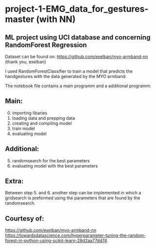 # project-1-EMG_data_for_gestures-master (with NN)
## ML project using UCI database and concerning RandomForest Regression


Dataset can be found on: https://github.com/exelban/myo-armband-nn (thank you, exelban)

I used RandomForestClassifier to train a model that predicts the handgestures with the data generated by the MYO armband. 

The notebook file contains a main programm and a additional programm:



## Main:
0. importing libaries
1. loading data and prepping data
2. creating and compiling model
3. train model
4. evaluating model



## Additional:
5. randomsearch for the best parameters
6. evaluating model with the best parameters



## Extra:
Between step 5. and 6. another step can be implemented in which a gridsearch is preformed using the parameters that are found by the randomsearch.



## Courtesy of:
https://github.com/exelban/myo-armband-nn
https://towardsdatascience.com/hyperparameter-tuning-the-random-forest-in-python-using-scikit-learn-28d2aa77dd74

